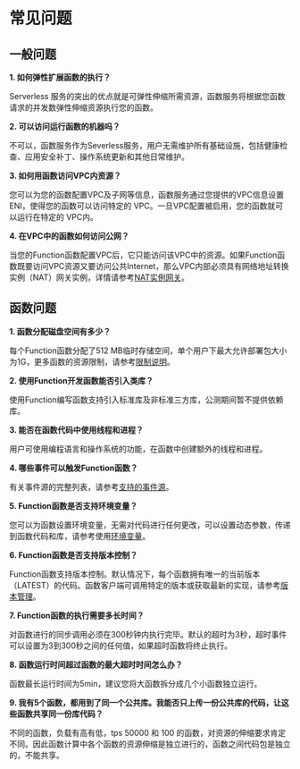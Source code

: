 # 常见问题

## 一般问题

**1. 如何弹性扩展函数的执行？**

Serverless 服务的突出的优点就是可弹性伸缩所需资源，函数服务将根据您函数请求的并发数弹性伸缩资源执行您的函数。

 

**2. 可以访问运行函数的机器吗？**

不可以，函数服务作为Severless服务，用户无需维护所有基础设施，包括健康检查、应用安全补丁、操作系统更新和其他日常维护。

 

**3. 如何用函数访问VPC内资源？**

您可以为您的函数配置VPC及子网等信息，函数服务通过您提供的VPC信息设置ENI，使得您的函数可以访问特定的 VPC。一旦VPC配置被启用，您的函数就可以运行在特定的 VPC内。

 

**4. 在VPC中的函数如何访问公网？**

当您的Function函数配置VPC后，它只能访问该VPC中的资源。如果Function函数既要访问VPC资源又要访问公共Internet，那么VPC内部必须具有网络地址转换实例（NAT）网关实例，详情请参考[NAT实例网关](https://docs.jdcloud.com/cn/virtual-private-cloud/nat-instance-gateway)。

 

## 函数问题

**1. 函数分配磁盘空间有多少？**

每个Function函数分配了512 MB临时存储空间，单个用户下最大允许部署包大小为1G，更多函数的资源限制，请参考[限制说明](../Function-Service/Introduction/Limits.md)。

 

**2. 使用Function开发函数能否引入类库？**

使用Function编写函数支持引入标准库及非标准三方库，公测期间暂不提供依赖库。

 

**3. 能否在函数代码中使用线程和进程？**

用户可使用编程语言和操作系统的功能，在函数中创建额外的线程和进程。

 

**4. 哪些事件可以触发Function函数？**

有关事件源的完整列表，请参考[支持的事件源](../Function-Service/Operation-Guide/invokefunction/triggermanagement/eventsourceservice/eventsource-service.md )。

 

**5. Function函数是否支持环境变量？**

您可以为函数设置环境变量，无需对代码进行任何更改，可以设置动态参数，传递到函数代码和库，请参考使用[环境变量](../Function-Service/Operation-Guide/ENV-variable.md )。

 

**6. Function函数是否支持版本控制？**

Function函数支持版本控制。默认情况下，每个函数拥有唯一的当前版本（LATEST）的代码。函数客户端可调用特定的版本或获取最新的实现，请参考[版本管理](../Function-Service/Operation-Guide/version.md)。

 

**7. Function函数的执行需要多长时间？**

对函数进行的同步调用必须在300秒钟内执行完毕。默认的超时为3秒，超时事件可以设置为3到300秒之间的任何值，如果超时函数将终止执行。

 

**8. 函数运行时间超过函数的最大超时时间怎么办？**

函数最长运行时间为5min，建议您将大函数拆分成几个小函数独立运行。

 
**9. 我有5个函数，都用到了同一个公共库。我能否只上传一份公共库的代码，让这些函数共享同一份库代码？**

不同的函数，负载有高有低，tps 50000 和 100 的函数，对资源的伸缩要求肯定不同。因此函数计算中各个函数的资源伸缩是独立进行的，函数之间代码包是独立的，不能共享。
